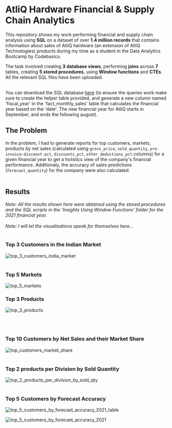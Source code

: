 # AtliQ Hardware Financial & Supply Chain Analytics

This repository shows my work performing financial and supply chain analysis using **SQL** on a dataset of over **1.4 million records** that contains information about sales of AtliQ hardware (an extension of AtliQ Technologies) products during my time as a student in the Data Analytics Bootcamp by Codebasics. <br>

The task involved creating **3 database views**, performing **joins** across **7** tables, creating **5 stored procedures**, using **Window functions** and **CTEs**. All the relevant SQL files have been uploaded.
<br><br>

You can download the SQL database [here](https://drive.google.com/file/d/1Z96eV3o-IBi82XBc3gOtZDnWn4o_fSd3/view?usp=sharing) (to ensure the queries work make sure to create the helper table provided, and generate a new column named 'fiscal_year' in the 'fact_monthly_sales' table that calculates the financial year based on the 'date'. The new financial year for AtliQ starts in September, and ends the following august). <br>


## The Problem
In the problem, I had to generate reports for top customers, markets, products by net sales (calculated using `gross_price`, `sold_quantity`, `pre-invoice-discount-pct`, `discounts_pct`, `other_deductions_pct` columns) for a given financial year to get a holistics view of the company's financial performance. Additionaly, the accuracy of sales predictions (`forecast_quantity`) for the company were also calculated. <br><br>

## Results

*Note: All the results shown here were obtained using the stored procedures and the SQL scripts in the 'Insights Using Window Functions' folder for the 2021 financial year.* <br><br>
*Note: I will let the visualisations speak for themselves here...*
<br><br>

### Top 3 Customers in the Indian Market
![top_3_customers_india_market](https://github.com/CalvinJohn99/AtliQ-Hardware-Financial-and-Supply-Chain-Analytics/assets/40469219/091302fe-70b0-45cd-b12e-fd3785b72fba)
<br><br>

### Top 5 Markets
![top_5_markets](https://github.com/CalvinJohn99/AtliQ-Hardware-Financial-and-Supply-Chain-Analytics/assets/40469219/3b5bb15e-1bc3-45d5-8ec2-452f62b11bbf)

### Top 3 Products
![top_3_products](https://github.com/CalvinJohn99/AtliQ-Hardware-Financial-and-Supply-Chain-Analytics/assets/40469219/9463b0f9-9a63-47b2-be8c-b0f6898085e8)

<br><br>

### Top 10 Customers by Net Sales and their Market Share
![top_customers_market_share](https://github.com/CalvinJohn99/AtliQ-Hardware-Financial-and-Supply-Chain-Analytics/assets/40469219/27f0ff15-fd6d-4b16-ac7a-8edcba5489b2)
<br><br>

### Top 2 products per Division by Sold Quantity
![top_2_products_per_division_by_sold_qty](https://github.com/CalvinJohn99/AtliQ-Hardware-Financial-and-Supply-Chain-Analytics/assets/40469219/883870a8-deb2-4eca-ad7e-48ae4d0e3a93)
<br><br>

### Top 5 Customers by Forecast Accuracy
![top_5_customers_by_forecast_accuracy_2021_table](https://github.com/CalvinJohn99/AtliQ-Hardware-Financial-and-Supply-Chain-Analytics/assets/40469219/cb2ba834-aeeb-42cb-baf9-9ae3da28ede9)

![top_5_customers_by_forecast_accuracy_2021](https://github.com/CalvinJohn99/AtliQ-Hardware-Financial-and-Supply-Chain-Analytics/assets/40469219/ce0f7759-be2e-49cd-9d60-2b1e7741b726)

